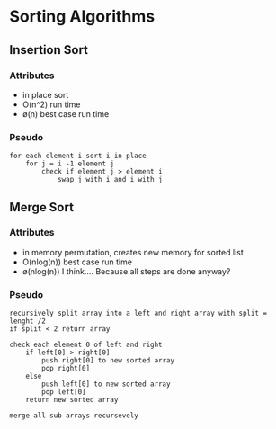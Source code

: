 # Sorting Algorithms

## Insertion Sort
### Attributes
* in place sort
* O(n^2) run time
* ø(n) best case run time

### Pseudo

```
for each element i sort i in place
	for j = i -1 element j
		check if element j > element i
			swap j with i and i with j
```

## Merge Sort
### Attributes
* in memory permutation, creates new memory for sorted list
* O(nlog(n)) best case run time
* ø(nlog(n)) I think…. Because all steps are done anyway?

### Pseudo

```
recursively split array into a left and right array with split = lenght /2
if split < 2 return array

check each element 0 of left and right
	if left[0] > right[0]
		push right[0] to new sorted array
		pop right[0]
	else
		push left[0] to new sorted array
		pop left[0]
	return new sorted array

merge all sub arrays recursevely
```
